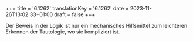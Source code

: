 +++
title = '6.1262'
translationKey = '6.1262'
date = 2023-11-26T13:02:33+01:00
draft = false
+++

Der Beweis in der Logik ist nur ein mechanisches Hilfsmittel zum leichteren Erkennen der Tautologie, wo sie kompliziert ist.
